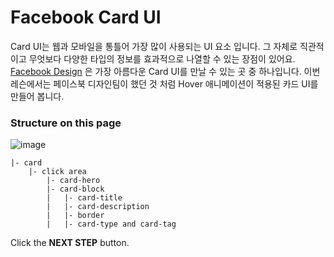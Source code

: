 # Facebook Card UI

Card UI는 웹과 모바일을 통틀어 가장 많이 사용되는 UI 요소 입니다. 그 자체로 직관적이고 무엇보다 다양한 타입의 정보를 효과적으로 나열할 수 있는 장점이 있어요. [Facebook Design][1] 은 가장 아름다운 Card UI를 만날 수 있는 곳 중 하나입니다. 이번 레슨에서는 페이스북 디자인팀이 했던 것 처럼 Hover 애니메이션이 적용된 카드 UI를 만들어 봅니다. 



### Structure on this page

![image](https://res.cloudinary.com/dyiqg9qhi/image/upload/v1532609841/wire/img-wire-06.jpg)

```
|- card
    |- click area
        |- card-hero 
        |- card-block
        |   |- card-title
        |   |- card-description
        |   |- border
        |   |- card-type and card-tag
```



Click the **NEXT STEP** button.



[1]:https://facebook.design/